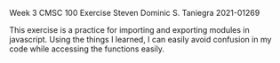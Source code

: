Week 3 CMSC 100 Exercise
Steven Dominic S. Taniegra
2021-01269

This exercise is a practice for importing and exporting modules in javascript. Using the things I learned, I can easily avoid confusion in my code while accessing the functions easily.